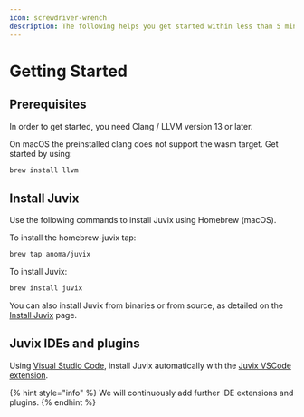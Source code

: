```yaml
---
icon: screwdriver-wrench
description: The following helps you get started within less than 5 minutes.
---
```


# Getting Started

## Prerequisites

In order to get started, you need Clang / LLVM version 13 or later.

On macOS the preinstalled clang does not support the wasm target. Get started by using:

```bash
brew install llvm
```

## Install Juvix

Use the following commands to install Juvix using Homebrew (macOS).

To install the homebrew-juvix tap:

```bash
brew tap anoma/juvix
```

To install Juvix:

```bash
brew install juvix
```

You can also install Juvix from binaries or from source, as detailed on the [Install Juvix](../further-resources/juvix/install-juvix.md) page.

## Juvix IDEs and plugins

Using [Visual Studio Code](https://code.visualstudio.com/), install Juvix automatically with the [Juvix VSCode extension](https://marketplace.visualstudio.com/items?itemName=heliax.juvix-mode).

{% hint style="info" %}
We will continuously add further IDE extensions and plugins.
{% endhint %}
